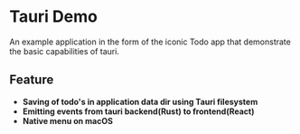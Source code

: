 # Tauri Demo

An example application in the form of the iconic Todo app that demonstrate the basic capabilities of tauri.

## Feature

- **Saving of todo's in application data dir using Tauri filesystem**
- **Emitting events from tauri backend(Rust) to frontend(React)**
- **Native menu on macOS**

